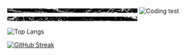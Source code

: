 
  
<img align="center" alt="Coding test" width="300" height="10" src="https://github.com/caliskate/caliskate/blob/main/wavegif-ezgif.com-crop%20(1).gif?raw=true">
  
<img align="center" alt="Coding test" width="300" height="150" src="https://github.com/caliskate/caliskate/blob/main/f2.gif?raw=true">

<img align="center" alt="Coding test" width="300" height="10" src="https://github.com/caliskate/caliskate/blob/main/wavegif-ezgif.com-crop%20(2).gif?raw=true">
  
![Top Langs](https://github-readme-stats.vercel.app/api/top-langs/?username=caliskate&layout=compact&theme=transparent)
  
[![GitHub Streak](https://streak-stats.demolab.com?user=caliskate&theme=transparent&border_radius=3.0&card_width=300&date_format=n/j/Y&currStreakLabel=42f58a&currStreakNum=42f58a)](https://git.io/streak-stats)

<!--
**caliskate/caliskate** is a ✨ _special_ ✨ repository because its `README.md` (this file) appears on your GitHub profile.

Here are some ideas to get you started:

- 🔭 I’m currently working on 
- 🌱 I’m currently learning machine learning with Python
- 👯 I’m looking to collaborate on applied artificial intelligence
- 🤔 I’m looking for help with ...
- 💬 Ask me about ...
- 📫 How to reach me: ...
- 😄 Pronouns: ...
- ⚡ Fun fact: ...
-->
